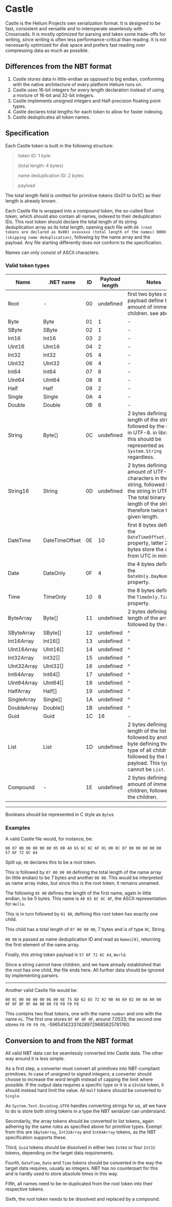 # Castle

Castle is the Helium Projects own serialization format. It is designed to be fast, consistent and versatile and to interoperate seamlessly with Crossroads. It is mostly optimized for parsing and takes some trade-offs for writing, since writing is often less performance-critical than reading. It is not necessarily optimized for disk space and prefers fast reading over compressing data as much as possible.

## Differences from the NBT format

1. Castle stores data in little-endian as opposed to big endian, conforming with the native architecture of every platform Helium runs on.
2. Castle uses 16-bit integers for every length declaration instead of using a mixture of 16-bit and 32-bit integers.
3. Castle implements unsigned integers and Half-precision floating point types.
4. Castle declares total lengths for each token to allow for faster indexing.
5. Castle deduplicates all token names.

## Specification

Each Castle token is built in the following structure:

> token ID: 1 byte
> 
> (total length: 4 bytes)
>
> name deduplication ID: 2 bytes
> 
> payload

The total length field is omitted for primitive tokens (0x01 to 0x1C) as their length is already known.

Each Castle file is wrapped into a compound token, the so-called Root token, which should also contain all names, indexed to their deduplication IDs. This root token should declare the total length of its string deduplication array as its total length; opening each file with `00 (root tokens are declared as 0x00) xxxxxxxx (total length of the names) 0000 (skipping name deduplication)`, following by the name array and the payload. Any file starting differently does not conform to the specification.

Names can only consist of ASCII characters.

### Valid token types

Name | .NET name | ID | Payload length | Notes
---- | --------- | -- | -------------- | -----
Root | - | 00 | undefined | first two bytes of the payload define the amount of immediate children. see above.
Byte | Byte | 01 | 1 | -
SByte | SByte | 02 | 1 | -
Int16 | Int16 | 03 | 2 | -
UInt16 | UInt16 | 04 | 2 | -
Int32 | Int32 | 05 | 4 | -
UInt32 | UInt32 | 06 | 4 | -
Int64 | Int64 | 07 | 8 | -
UInt64 | UInt64 | 08 | 8 | -
Half | Half | 09 | 2 | -
Single | Single | 0A | 4 | -
Double | Double | 0B | 8 | -
String | Byte[] | 0C | undefined | 2 bytes defining the length of the string, followed by the string in UTF-8. in libraries, this should be represented as `System.String` regardless.
String16 | String | 0D | undefined | 2 bytes defining the amount of UTF-16 characters in the string, followed by the string in UTF-16. The total binary length of the string is therefore twice the given length.
DateTime | DateTimeOffset | 0E | 10 | first 8 bytes define the `DateTimeOffset.Ticks` property, latter 2 bytes store the offset from UTC in minutes.
Date | DateOnly | 0F | 4 | the 4 bytes define the `DateOnly.DayNumber` property.
Time | TimeOnly | 10 | 8 | the 8 bytes define the `TimeOnly.Ticks` property.
ByteArray | Byte[] | 11 | undefined | 2 bytes defining the length of the array, followed by the array
SByteArray | SByte[] | 12 | undefined | ^
Int16Array | Int16[] | 13 | undefined | ^
UInt16Array | UInt16[] | 14 | undefined | ^
Int32Array | Int32[] | 15 | undefined | ^
UInt32Array | UInt32[] | 16 | undefined | ^
Int64Array | Int64[] | 17 | undefined | ^
UInt64Array | UInt64[] | 18 | undefined | ^
HalfArray | Half[] | 19 | undefined | ^
SingleArray | Single[] | 1A | undefined | ^
DoubleArray | Double[] | 1B | undefined | ^
Guid | Guid | 1C | 16 | -
List | List<T> | 1D | undefined | 2 bytes defining the length of the list, followed by another byte defining the type of all children, followed by the list payload. This type cannot be `List`.
Compound | - | 1E | undefined | 2 bytes defining the amount of immediate children, followed by the children.

---

Booleans should be represented in C style as `Byte`s

### Examples

A valid Castle file would, for instance, be:

~~~
00 07 00 00 00 00 00 05 00 48 65 6C 6C 6F 01 00 0C 07 00 00 00 00 00 57 6F 72 6C 64
~~~

Split up, `00` declares this to be a root token.

This is followed by `07 00 00 00` defining the total length of the name array (in little endian) to be 7 bytes and another `00 00`. This would be interpreted as name array index, but since this is the root token, it remains unnamed.

The following `05 00` defines the length of the first name, again in little endian, to be 5 bytes. This name is `48 65 6C 6C 6F`, the ASCII representation for `Hello`.

This is in turn followed by `01 00`, defining this root token has exactly one child.

This child has a total length of `07 00 00 00`, 7 bytes and is of type `0C`, String.

`00 00` is passed as name deduplication ID and read as `Names[0]`, returning the first element of the name array.

Finally, this string token payload is `57 6F 72 6C 64`, `World`.

Since a string cannot have children, and we have already established that the root has one child, the file ends here. All further data should be ignored by implementing parsers.

---

Another valid Castle file would be:

~~~
00 0C 00 00 00 00 06 00 6E 75 6D 62 65 72 02 00 48 69 02 00 0A 00 00 0F 0F 0F 0F 0A 00 00 F0 F0 F0 F0
~~~

This contains two float tokens, one with the name `number` and one with the name `Hi`. The first one stores `0F 0F 0F 0F`, around 7.0533; the second one stores `F0 F0 F0 F0`, -596541423374289729685825781760.

## Conversion to and from the NBT format

All valid NBT data can be seamlessly converted into Castle data. The other way around it is less simple.

As a first step, a converter must convert all primitives into NBT-compliant primitives. In case of unsigned to signed integers; a converter should choose to increase the word length instead of capping the limit where possible. If the output data requires a specific type or it is a `UInt64` token, it should instead hard limit the value. All `Half` tokens should be converted to `Single`.

As `System.Text.Encoding.UTF8` handles converting strings for us, all we have to do is store both string tokens in a type the NBT serializer can understand.

Secondarily, the array tokens should be converted to list tokens, again adhering by the same rules as specified above for primitive types. Exempt from this are `SByteArray`, `Int32Array` and `Int64Array` tokens, as the NBT specification supports these.

Third, `Guid` tokens should be dissolved in either two `Int64` or four `Int32` tokens, depending on the target data requirements.

Fourth, `DateTime`, `Date` and `Time` tokens should be converted in the way the target data requires, usually as integers. NBT has no counterpart for this and is hardly used to store absolute times in this way.

Fifth, all names need to be re-duplicated from the root token into their respective tokens.

Sixth, the root token needs to be dissolved and replaced by a compound.

